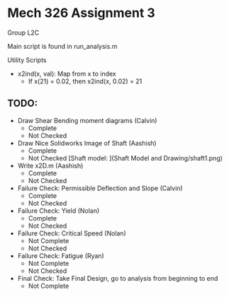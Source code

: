 # Mech 326 Assignment 3

Group L2C

Main script is found in  run_analysis.m

Utility Scripts
- x2ind(x, val): Map from x to index
    * If x(21) = 0.02, then x2ind(x, 0.02) = 21

## TODO:
- Draw Shear Bending moment diagrams (Calvin)
    * Complete
    * Not Checked
- Draw Nice Solidworks Image of Shaft (Aashish)
    * Complete
    * Not Checked
[Shaft model: ](Shaft Model and Drawing/shaft1.png)
- Write x2D.m (Aashish)
    * Complete
    * Not Checked
- Failure Check: Permissible Deflection and Slope (Calvin)
    * Complete
    * Not Checked
- Failure Check: Yield (Nolan)
    * Complete
    * Not Checked
- Failure Check: Critical Speed (Nolan)
    * Not Complete
    * Not Checked
- Failure Check: Fatigue (Ryan)
    * Not Complete
    * Not Checked
- Final Check: Take Final Design, go to analysis from beginning to end
    * Not Complete
